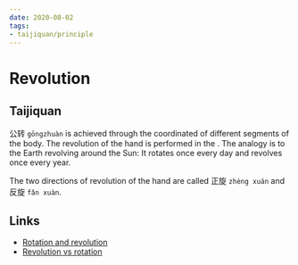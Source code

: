 ```yaml
---
date: 2020-08-02
tags:
- taijiquan/principle
---
```


# Revolution

## Taijiquan
公转 `gōngzhuàn` is achieved through the coordinated <rotation> of different segments of the body.
The revolution of the hand is performed in the <circles>.
The analogy is to the Earth revolving around the Sun:  It rotates once every day and revolves once every year.

The two directions of revolution of the hand are called 正旋 `zhèng xuán` and 反旋 `fǎn xuàn`.

## Links
* [Rotation and revolution](http://practicalmethod.com/2015/10/rotation-and-revolution-taijiquan/)
* [Revolution vs rotation](http://practicalmethod.com/2010/12/revolution-vs-rotation-online-video-trailer/)
